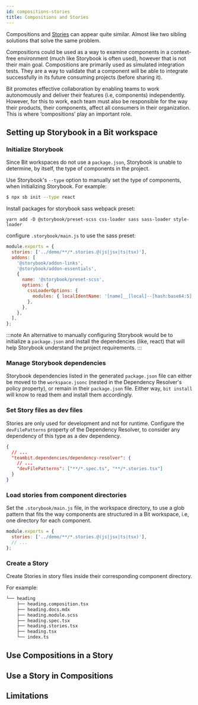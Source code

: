 ```yaml
---
id: compositions-stories
title: Compositions and Stories
---
```


Compositions and [Stories](https://storybook.js.org/docs/react/get-started/whats-a-story) can appear quite similar. Almost like two sibling solutions that solve the same problem.

Compositions could be used as a way to examine components in a context-free environment (much like Storybook is often used), however that is not their main goal.
Compositions are primarily used as simulated integration tests. They are a way to validate that a component will be able to integrate successfully in its future consuming projects (before sharing it).

Bit promotes effective collaboration by enabling teams to work autonomously and deliver their features (i.e, components) independently.
However, for this to work, each team must also be responsible for the way their products, their components, affect all consumers in their organization.
This is where ‘compositions’ play an important role.

## Setting up Storybook in a Bit workspace

### Initialize Storybook

Since Bit workspaces do not use a `package.json`, Storybook is unable to determine, by itself, the type of components in the project.

Use Storybook's `--type` option to manually set the type of components, when initializing Storybook. For example:

```bash title="Example: Initializing SB for React"
$ npx sb init --type react
```

Install packages for storybook sass webpack preset:

```
yarn add -D @storybook/preset-scss css-loader sass sass-loader style-loader
```

configure `.storybook/main.js` to use the sass preset:

```js
module.exports = {
  stories: ['../demo/**/*.stories.@(js|jsx|ts|tsx)'],
  addons: [
    '@storybook/addon-links',
    '@storybook/addon-essentials',
    {
      name: '@storybook/preset-scss',
      options: {
        cssLoaderOptions: {
          modules: { localIdentName: '[name]__[local]--[hash:base64:5]' },
        },
      },
    },
  ],
};
```

:::note
An alternative to manually configuring Storybook would be to initialize a `package.json` and install the dependencies (like, react) that will help Storybook understand the project requirements.
:::

### Manage Storybook dependencies

Storybook dependencies listed in the generated `package.json` file can either be moved to the `workspace.jsonc` (nested in the Dependency Resolver's policy property), or remain in their `package.json` file. Either way, `bit install` will know to read them and install them accordingly.

### Set Story files as dev files

Stories are only used for development and not for runtime. Configure the `devFilePatterns` property of the Dependency Resolver, to consider any dependency of this type as a dev dependency.

```json title="workspace.jsonc"
{
  // ...
  "teambit.dependencies/dependency-resolver": {
    // ...
    "devFilePatterns": ["**/*.spec.ts", "**/*.stories.tsx"]
  }
}
```

### Load stories from component directories

Set the `.storybook/main.js` file, in the workspace directory, to use a glob pattern that fits the way components are structured in a Bit workspace, i.e, one directory for each component.

```js title=".storybook/main.js"
module.exports = {
  stories: ['../demo/**/*.stories.@(js|jsx|ts|tsx)'],
  // ...
};
```

### Create a Story

Create Stories in story files inside their corresponding component directory.

For example:

```bash
└── heading
    ├── heading.composition.tsx
    ├── heading.docs.mdx
    ├── heading.module.scss
    ├── heading.spec.tsx
    ├── heading.stories.tsx
    ├── heading.tsx
    └── index.ts
```

## Use Compositions in a Story

## Use a Story in Compositions

## Limitations
